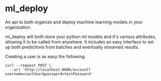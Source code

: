 # ml_deploy
An api to both organize and deploy machine learning models in your organization.

ml_deploy will both store your python ml models and it's various attributes, allowing it to be called from anywhere.
It includes an easy interface to set up both predictions from batches and eventually streamed results.

Creating a user is as easy the following:
```shell
curl --request POST \
  --url 'http://localhost:8006/account?username=coolUser&password=testPassword'
```
